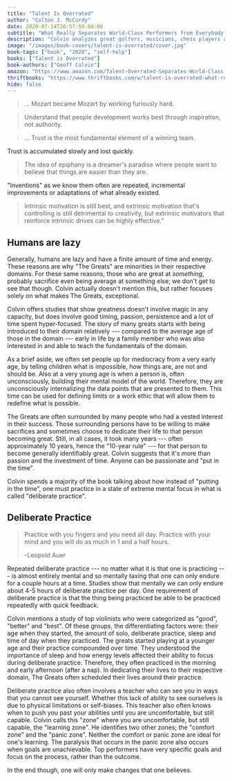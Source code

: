 ```yaml
---
title: "Talent Is Overrated"
author: "Colton J. McCurdy"
date: 2020-07-14T20:57:59-04:00
subtitle: "What Really Separates World-Class Performers from Everybody Else"
description: "Colvin analyzes great golfers, musicians, chess players and more in their respective domains to determine what makes them identifiably great. Turns out, there is no magic, just an early start, persistent focused deliberate practice and motivation to continue working hard."
image: "/images/book-covers/talent-is-overrated/cover.jpg"
book-tags: ["book", "2020", "self-help"]
books: ["Talent is Overrated"]
book-authors: ["Geoff Colvin"]
amazon: "https://www.amazon.com/Talent-Overrated-Separates-World-Class-Performers/dp/1591842948/ref=sr_1_1?dchild=1&hvadid=77859297291081&hvbmt=bb&hvdev=c&hvqmt=p&keywords=talent+is+overrated&qid=1594982865&sr=8-1&tag=mh0b-20"
thriftbooks: "https://www.thriftbooks.com/w/talent-is-overrated-what-really-separates-world-class-performers-from-everybody-else_geoff-colvin/251953/#isbn=1591842948&idiq=3950274"
hide: false
---
```


> ... Mozart became Mozart by working furiously hard.

> Understand that people development works best through inspiration, not authority.

> ... Trust is the most fundamental element of a winning team.

Trust is accumulated slowly and lost quickly.

> The idea of epiphany is a dreamer's paradise where people want to believe that things are easier than they are.

"Inventions" as we know them often are repeated, incremental improvements or adaptations
of what already existed.

> Intrinsic motivation is still best, and extrinsic motivation that's controlling is still detrimental to creativity, but extrinsic motivators that reinforce intrinsic drives can be highly effective."

## Humans are lazy

Generally, humans are lazy and have a finite amount of time and energy. These reasons
are why "The Greats" are minorities in their respective domains. For these same reasons,
those who are great at _something_, probably sacrifice even being average
at something else; we don't get to see that though. Colvin actually doesn't
mention this, but rather focuses solely on what makes The Greats, exceptional.

Colvin offers studies that show greatness doesn't involve magic in any capacity, but
does involve good timing, passion, persistence and a lot of time spent hyper-focused. The story of many
greats starts with being introduced to their domain relatively --- compared to the
average age of those in the domain --- early in life by a family member who was
also interested in and able to teach the fundamentals of the domain.

As a brief aside, we often set people up for mediocracy from a very early age,
by telling children what is impossible, how things are, are not and should be.
Also at a very young age is when a person is, often unconsciously, building their
mental model of the world. Therefore, they are unconsciously internalizing the
data points that are presented to them. This time can be used for defining limits
or a work ethic that will allow them to redefine what is possible.

The Greats are often surrounded by many people who had a vested interest in their
success. Those surrounding persons have to be willing to make sacrifices
and sometimes choose to dedicate their life to that person becoming great. Still, in all
cases, it took many years --- often approximately 10 years, hence the "10-year rule" ---
for that person to become generally identifiably great. Colvin suggests that it's more than
passion and the investment of time. Anyone can be passionate and "put in the time".

Colvin spends a majority of the book talking about how instead of "putting in the time",
one must practice in a state of extreme mental focus in what is called "deliberate practice".

## Deliberate Practice

> Practice with you fingers and you need all day. Practice with your mind and you will do as much in 1 and a half hours.
>
> -Leopold Auer

Repeated deliberate practice --- no matter what it is that one is practicing --- is almost
entirely mental and so mentally taxing that one can only endure for a couple hours at a time.
Studies show that mentally we can only endure about 4-5 hours of deliberate practice
per day. One requirement of deliberate practice is that the thing being practiced
be able to be practiced repeatedly with quick feedback.

Colvin mentions a study of top violinists who were categorized as "good", "better"
and "best". Of these groups, the differentiating factors were: their age when they started,
the amount of solo, deliberate practice, sleep and time of day when they practiced.
The greats started playing at a younger age and their practice compounded over time.
They understood the importance of sleep and how energy levels affected their ability
to focus during deliberate practice. Therefore, they often practiced in the morning and early
afternoon (after a nap). In dedicating their lives to their respective domain, The Greats
often scheduled their lives around their practice.

Deliberate practice also often involves a teacher who can see you in ways that you
cannot see yourself. Whether this lack of ability to see ourselves is due to physical
limitations or self-biases. This teacher also often knows when to push you past
your abilities until you are uncomfortable, but still capable. Colvin calls this
"zone" where you are uncomfortable, but still capable, the "learning zone". He identifies
two other zones; the "comfort zone" and the "panic zone". Neither the comfort or panic
zone are ideal for one's learning. The paralysis that occurs in the panic zone also
occurs when goals are unachievable. Top performers have very specific goals and focus on
the process, rather than the outcome.

In the end though, one will only make changes that one believes.
